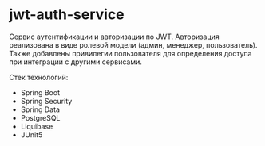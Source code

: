 # jwt-auth-service

Сервис аутентификации и авторизации по JWT. Авторизация реализована в виде ролевой модели 
(админ, менеджер, пользователь). Также добавлены привилегии пользователя для определения доступа при интеграции с
другими сервисами.

Стек технологий:
- Spring Boot
- Spring Security
- Spring Data
- PostgreSQL
- Liquibase
- JUnit5